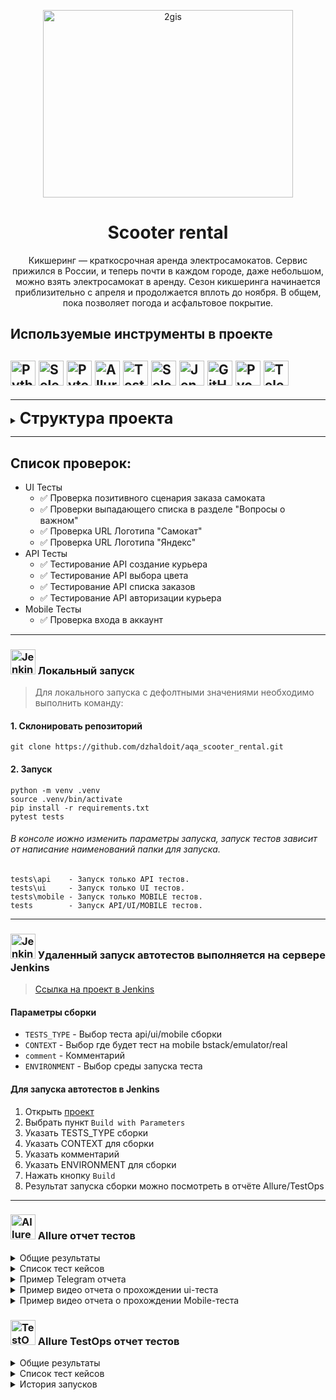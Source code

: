 
<p align="center">
  <a href="https://scooter-rental.ru/">
    <picture>
      <img alt="2gis" src="resources/logo.jpg" width="400" height="300">
    </picture>
  </a>
</p>
<h1 align="center">
  Scooter rental
</h1>

<p align="center">
Кикшеринг — краткосрочная аренда электросамокатов. Сервис прижился в России, и теперь почти в каждом городе, даже небольшом, можно взять электросамокат в аренду. Сезон кикшеринга начинается приблизительно с апреля и продолжается вплоть до ноября. В общем, пока позволяет погода и асфальтовое покрытие.

## Используемые инструменты в проекте
<img title="Python" src="resources/icons/python.svg" height="40" width="40"/> <img title="Selene" src="resources/icons/selene.png" height="40" width="40"/>  <img title="Pytest" src="resources/icons/pytest.svg" height="40" width="40"/> <img title="Allure Report" src="resources/icons/allure-report.png" height="40" width="40"/> <img title="TestOps" src="resources/icons/TestOps.svg" height="40" width="40"/> <img title="Selenoid" src="resources/icons/selenoid.png" height="40" width="40"/> <img title="Jenkins" src="resources/icons/jenkins.svg" height="40" width="40"/> <img title="GitHub" src="resources/icons/github.svg" height="40" width="40"/> <img title="Pycharm" src="resources/icons/pycharm.png" height="40" width="40"/> <img title="Telegram" src="resources/icons/telegram.png" height="40" width="40"/> 
----
----
<details>
<summary><span style="font-size:1.8em;"><b>Структура проекта</b></span></summary>

``` 
aqa_scooter_rental  - Основной каталог модулей
resources           - Каталог с ресурсами(конки, скриншоты, gif)
data                - Каталог с тестовыми данными для тестов
helpers             - Вспомогательные фикстуры для API
project             - Фцнкции для запусков теста
tests               - Каталог с тестами
pytest.ini          - Файл с настройками тестирования
scooter-v2.0        - APK файл для Android
requirements.txt    - Файл с требованиями к проекту
```
</details>

----

## Список проверок:
* UI Тесты
    - :white_check_mark: Проверка позитивного сценария заказа самоката
    - :white_check_mark: Проверки выпадающего списка в разделе "Вопросы о важном"
    - :white_check_mark: Проверка URL Логотипа "Самокат"
    - :white_check_mark: Проверка URL Логотипа "Яндекс"
* API Тесты
    - :white_check_mark: Тестирование API создание курьера
    - :white_check_mark: Тестирование API выбора цвета
    - :white_check_mark: Тестирование API списка заказов
    - :white_check_mark: Тестирование API авторизации курьера
* Mobile Тесты
    - :white_check_mark: Проверка входа в аккаунт

----
### <img title="Jenkins" src="https://e7.pngegg.com/pngimages/578/441/png-clipart-computer-icons-intranet-computer-network-technical-support-network-computer-network-text.png" height="40" width="40"/> Локальный запуск
> Для локального запуска с дефолтными значениями необходимо выполнить команду:
#### 1. Склонировать репозиторий
```
git clone https://github.com/dzhaldoit/aqa_scooter_rental.git
```
#### 2. Запуск
```
python -m venv .venv
source .venv/bin/activate
pip install -r requirements.txt
pytest tests
```
###### В консоле иожно изменить параметры запуска, запуск тестов зависит от написание наименований папки для запуска.
```
tests\api    - Запуск только API тестов.
tests\ui     - Запуск только UI тестов.
tests\mobile - Запуск только MOBILE тестов.
tests        - Запуск API/UI/MOBILE тестов.
```


----
### <img title="Jenkins" src="resources/icons/jenkins.svg" height="40" width="40"/> Удаленный запуск автотестов выполняется на сервере Jenkins
> <a target="_blank" href="https://jenkins.autotests.cloud/job/test_aqa_rent_scooter/">Ссылка на проект в Jenkins</a>

#### Параметры сборки
* `TESTS_TYPE`  - Выбор теста api/ui/mobile сборки
* `CONTEXT`     - Выбор где будет тест на mobile bstack/emulator/real
* `comment`     - Комментарий
* `ENVIRONMENT` - Выбор среды запуска теста


####  Для запуска автотестов в Jenkins

1. Открыть <a target="_blank" href="https://jenkins.autotests.cloud/job/test_aqa_rent_scooter/">проект</a>
2. Выбрать пункт `Build with Parameters`
3. Указать TESTS_TYPE сборки
4. Указать CONTEXT для сборки
5. Указать комментарий
6. Указать ENVIRONMENT для сборки
7. Нажать кнопку `Build`
8. Результат запуска сборки можно посмотреть в отчёте Allure/TestOps

----
### <img title="Allure Report" src="resources/icons/allure-report.png" height="40" width="40"/> Allure отчет тестов


<details><summary>Общие результаты</summary>
  
![This is an image](resources/allure-report-remote.png)
</details>

<details><summary>Список тест кейсов</summary>
  
![This is an image](resources/allure-report-local.png)
</details>

<details><summary>Пример Telegram отчета</summary>
  
![This is an image](resources/telegram-notification.png)
</details>

<details><summary>Пример видео отчета о прохождении ui-теста</summary>
  
![This is an image](resources/fovorite_video_gif.gif)
</details>

<details><summary>Пример видео отчета о прохождении Mobile-теста</summary>
  
![This is an image](resources/mobile_video_gif.gif)
</details>

### <img title="TestOps Report" src="resources/icons/TestOps.svg" height="40" width="40"/> Allure TestOps отчет тестов


<details><summary>Общие результаты</summary>
  
![This is an image](resources/full.png)
</details>

<details><summary>Список тест кейсов</summary>
  
![This is an image](resources/test-keys.png)
</details>

<details><summary>История запусков</summary>
  
![This is an image](resources/launch-history.png)
</details>

